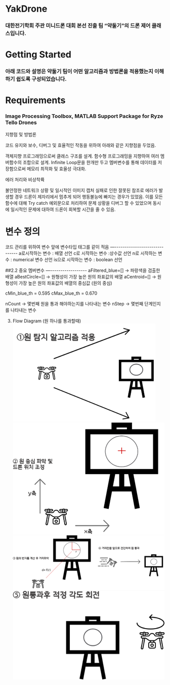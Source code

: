 # YakDrone
 ### 대한전기학회 주관 미니드론 대회 본선 진출 팀 “약둘기”의 드론 제어 클래스입니다.

# Getting Started
### 아래 코드와 설명은 약둘기 팀이 어떤 알고리즘과 방법론을 적용했는지 이해하기 쉽도록 구성되었습니다.

# Requirements
 ### Image Processing Toolbox, MATLAB Support Package for Ryze Tello Drones

지향점 및 방법론

코드 유지와 보수, 디버그 및 효율적인 작동을 위하여 아래와 같은 지향점을 두었음.

객체지향 프로그래밍으로써 클래스 구조를 설계.
함수형 프로그래밍을 지향하여 여러 멤버함수의 조합으로 설계.
Infinite Loop문을 한개만 두고 멤버변수를 통해 데이터를 저장함으로써 메모리 최적화 및 효율성 극대화.

에러 처리와 비상착륙

불안정한 네트워크 상황 및 일시적인 이미지 캡처 실패로 인한 잘못된 참조로 에러가 발생할 경우 드론이 제자리에서 멈추게 되어 행동불능에 빠지는 경우가 있었음.
이를 모든 함수에 대해 Try catch 예외문으로 처리하여 문제 상황을 디버그 할 수 있었으며 동시에 일시적인 문제에 대하여 드론이 회복할 시간을 줄 수 있음. 


변수 정의
==================
코드 관리를 위하여 변수 앞에 변수타입 태그를 같이 적음
—------------------------------
a로시작하는 변수 : 배열 선언
c로 시작하는 변수 :상수값 선언
n로 시작하는 변수 : numerical 변수 선언
is으로 시작하는 변수 : boolean 선언


##2.2 중요 멤버변수
—------------------
aFiltered_blue=[] → 파랑색을 검출한 배열
aBestCircle=[] → 원형성이 가장 높은 원의 좌표값의 배열
aCentroid=[] →  원형성이 가장 높은 원의 좌표값의 배열의 중심값 (원의 중심)

cMin_blue_th = 0.595
cMax_blue_th = 0.670

nCount → 몇번째 원을 통과 해야하는지를 나타내는  변수 
nStep -> 몇번째 단계인지를 나타내는 변수

3. Flow Diagram (원 하나를 통과할때)   
![Alt text](https://github.com/YAKDEEE/YAK_DRONE_TEAM/blob/main/images/circlefind.png)   
![Alt text](https://github.com/YAKDEEE/YAK_DRONE_TEAM/blob/main/images/center.png)     
![Alt text](https://github.com/YAKDEEE/YAK_DRONE_TEAM/blob/main/images/centerfinder.png)   
![Alt text](https://github.com/YAKDEEE/YAK_DRONE_TEAM/blob/main/images/turn.png)   





